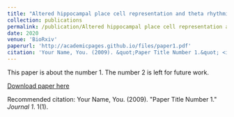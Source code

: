 ```yaml
---
title: "Altered hippocampal place cell representation and theta rhythmicity following moderate prenatal alcohol exposure"
collection: publications
permalink: /publication/Altered hippocampal place cell representation and theta rhythmicity following moderate prenatal alcohol exposure
date: 2020
venue: 'BioRxiv'
paperurl: 'http://academicpages.github.io/files/paper1.pdf'
citation: 'Your Name, You. (2009). &quot;Paper Title Number 1.&quot; <i>Journal 1</i>. 1(1).'
---
```

This paper is about the number 1. The number 2 is left for future work.

[Download paper here](http://academicpages.github.io/files/paper1.pdf)

Recommended citation: Your Name, You. (2009). "Paper Title Number 1." <i>Journal 1</i>. 1(1).
